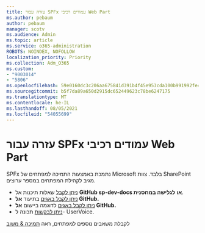 ```yaml
---
title: עזרה עבור SPFx עמודים רכיבי Web Part
ms.author: pebaum
author: pebaum
manager: scotv
ms.audience: Admin
ms.topic: article
ms.service: o365-administration
ROBOTS: NOINDEX, NOFOLLOW
localization_priority: Priority
ms.collection: Adm_O365
ms.custom:
- "9003014"
- "5806"
ms.openlocfilehash: 59e0160dc3c206aa675841d391b4f45e953cda100b991992fe4668d697c9e069
ms.sourcegitcommit: b5f7da89a650d2915dc652449623c78be6247175
ms.translationtype: MT
ms.contentlocale: he-IL
ms.lasthandoff: 08/05/2021
ms.locfileid: "54055699"
---
```

# <a name="help-with-spfx-pages-and-web-parts"></a>עזרה עבור SPFx עמודים רכיבי Web Part

SPFx נתמכת באמצעות התמיכה למפתחים של Microsoft בלבד. צוות SharePoint מגיב לקהילת המפתחים במספר ערוצים.

- [ניתן לקבל](https://docs.microsoft.com/sharepoint/dev/support-feedback#programming-questions) שאלות תיכנות אל **GitHub sp-dev-docs או** **לגלישה במחסנית**.
- [ניתן לקבל באגים](https://docs.microsoft.com/sharepoint/dev/support-feedback#documentation-bugs) בתיעוד **אל GitHub.**
- [ניתן לקבל באגים](https://docs.microsoft.com/sharepoint/dev/support-feedback#sample-application-bugs) לדוגמה ביישום **אל GitHub.**
- [ניתן לבקשות](https://docs.microsoft.com/sharepoint/dev/support-feedback#feature-requests)  תכונה ל- UserVoice.

לקבלת משאבים נוספים למפתחים, ראה  [תמיכה & משוב](https://docs.microsoft.com/sharepoint/dev/support-feedback)